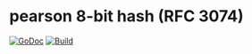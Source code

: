 # pearson 8-bit hash (RFC 3074)

[![GoDoc](https://godoc.org/github.com/dim13/pearson?status.svg)](https://godoc.org/github.com/dim13/pearson)
[![Build](https://github.com/dim13/pearson/workflows/build/badge.svg)](https://github.com/dim13/pearson/actions)
